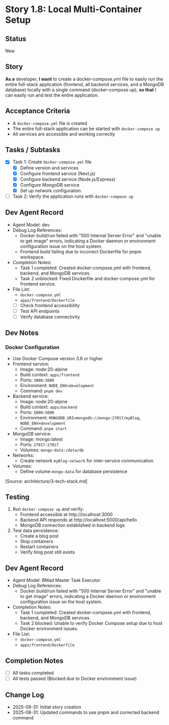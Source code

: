 # Story 1.8: Local Multi-Container Setup

## Status
New

## Story
**As a** developer,
**I want** to create a docker-compose.yml file to easily run the entire full-stack application (frontend, all backend services, and a MongoDB database) locally with a single command (docker-compose up),
**so that** I can easily run and test the entire application.

## Acceptance Criteria
- A `docker-compose.yml` file is created
- The entire full-stack application can be started with `docker-compose up`
- All services are accessible and working correctly

## Tasks / Subtasks
- [x] Task 1: Create `docker-compose.yml` file
  - [x] Define version and services
  - [x] Configure frontend service (Next.js)
  - [x] Configure backend service (Node.js/Express)
  - [x] Configure MongoDB service
  - [x] Set up network configuration
- [ ] Task 2: Verify the application runs with `docker-compose up`

## Dev Agent Record
- Agent Model: dev
- Debug Log References: 
  - Docker build/run failed with "500 Internal Server Error" and "unable to get image" errors, indicating a Docker daemon or environment configuration issue on the host system.
  - Frontend build failing due to incorrect Dockerfile for pnpm workspace.
- Completion Notes: 
  - Task 1 completed: Created docker-compose.yml with frontend, backend, and MongoDB services.
  - Task 2 unblocked: Fixed Dockerfile and docker-compose.yml for frontend service.
- File List: 
  - `docker-compose.yml`
  - `apps/frontend/Dockerfile`
  - [ ] Check frontend accessibility
  - [ ] Test API endpoints
  - [ ] Verify database connectivity

## Dev Notes
### Docker Configuration
- Use Docker Compose version 3.8 or higher
- Frontend service:
  - Image: node:20-alpine
  - Build context: `apps/frontend`
  - Ports: `3000:3000`
  - Environment: `NODE_ENV=development`
  - Command: `pnpm dev`
- Backend service:
  - Image: node:20-alpine
  - Build context: `apps/backend`
  - Ports: `5000:5000`
  - Environment: `MONGODB_URI=mongodb://mongo:27017/myBlog`, `NODE_ENV=development`
  - Command: `pnpm start`
- MongoDB service:
  - Image: mongo:latest
  - Ports: `27017:27017`
  - Volumes: `mongo-data:/data/db`
- Networks:
  - Create network `myBlog-network` for inter-service communication
- Volumes:
  - Define volume `mongo-data` for database persistence

[Source: architecture/3-tech-stack.md]

## Testing
1. Run `docker-compose up` and verify:
   - Frontend accessible at http://localhost:3000
   - Backend API responds at http://localhost:5000/api/hello
   - MongoDB connection established in backend logs
2. Test data persistence:
   - Create a blog post
   - Stop containers
   - Restart containers
   - Verify blog post still exists

## Dev Agent Record
- Agent Model: BMad Master Task Executor
- Debug Log References: 
  - Docker build/run failed with "500 Internal Server Error" and "unable to get image" errors, indicating a Docker daemon or environment configuration issue on the host system.
- Completion Notes: 
  - Task 1 completed: Created docker-compose.yml with frontend, backend, and MongoDB services.
  - Task 2 blocked: Unable to verify Docker Compose setup due to host Docker environment issues.
- File List: 
  - `docker-compose.yml`
  - `apps/frontend/Dockerfile`

## Completion Notes
- [ ] All tasks completed
- [ ] All tests passed (Blocked due to Docker environment issue)

## Change Log
- 2025-08-31: Initial story creation
- 2025-08-31: Updated commands to use pnpm and corrected backend command
